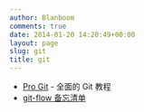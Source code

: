 ```yaml
---
author: Blanboom
comments: true
date: 2014-01-20 14:20:49+00:00
layout: page
slug: git
title: git
---
```


- [Pro Git](http://git-scm.com/book) - 全面的 Git 教程
- [git-flow 备忘清单](http://danielkummer.github.io/git-flow-cheatsheet/index.zh_CN.html)
